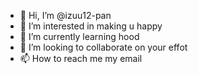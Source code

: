- 👋 Hi, I’m @izuu12-pan
- 👀 I’m interested in making u happy
- 🌱 I’m currently learning hood
- 💞️ I’m looking to collaborate on your effot
- 📫 How to reach me my email

<!---
izuu12-pan/izuu12-pan is a ✨ special ✨ repository because its `README.md` (this file) appears on your GitHub profile.
You can click the Preview link to take a look at your changes.
--->
